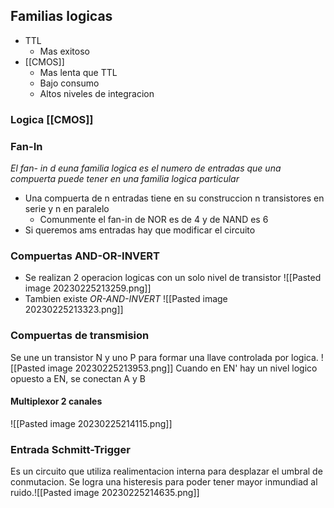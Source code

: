 ## Familias logicas
- TTL
	- Mas exitoso
- [[CMOS]]
	- Mas lenta que TTL
	- Bajo consumo
	- Altos niveles de integracion
### Logica [[CMOS]]

### Fan-In
*El fan- in d euna familia logica es el numero de entradas que una compuerta puede tener en una familia logica particular*
- Una compuerta de n entradas tiene en su construccion n transistores en serie y n en paralelo
	- Comunmente el fan-in de NOR es de 4 y de NAND es 6
- Si queremos ams entradas hay que modificar el circuito

### Compuertas AND-OR-INVERT
- Se realizan 2 operacion logicas con un solo nivel de transistor
![[Pasted image 20230225213259.png]]
- Tambien existe *OR-AND-INVERT*
![[Pasted image 20230225213323.png]]

### Compuertas de transmision
Se une un transistor N y uno P para formar una llave controlada por logica.
![[Pasted image 20230225213953.png]]
Cuando en EN' hay un nivel logico opuesto a EN, se conectan A y B
#### Multiplexor 2 canales
![[Pasted image 20230225214115.png]]

### Entrada Schmitt-Trigger
Es un circuito que utiliza realimentacion interna para desplazar el umbral de conmutacion.
Se logra una histeresis para poder tener mayor inmundiad al ruido.![[Pasted image 20230225214635.png]]

